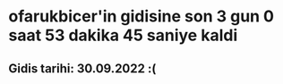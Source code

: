 # ofarukbicer'in gidisine son 3 gun 0 saat 53 dakika 45 saniye kaldi

## Gidis tarihi: 30.09.2022 :(